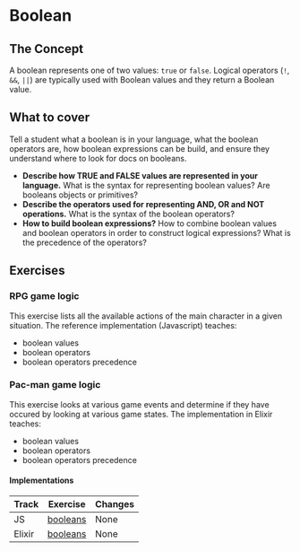 # Boolean

## The Concept

A boolean represents one of two values: `true` or `false`. Logical operators (`!`, `&&`, `||`) are typically used with Boolean values and they return a Boolean value.

## What to cover

Tell a student what a boolean is in your language, what the boolean operators are, how boolean expressions can be build, and ensure they understand where to look for docs on booleans.

- **Describe how TRUE and FALSE values are represented in your language.** What is the syntax for representing boolean values? Are booleans objects or primitives?
- **Describe the operators used for representing AND, OR and NOT operations.** What is the syntax of the boolean operators?
- **How to build boolean expressions?** How to combine boolean values and boolean operators in order to construct logical expressions? What is the precedence of the operators?

## Exercises

### RPG game logic

This exercise lists all the available actions of the main character in a given situation. The reference implementation (Javascript) teaches:

- boolean values
- boolean operators
- boolean operators precedence

### Pac-man game logic

This exercise looks at various game events and determine if they have occured by looking at various game states.  The implementation in Elixir teaches:

- boolean values
- boolean operators
- boolean operators precedence

#### Implementations

| Track | Exercise                              | Changes |
| ----- | ------------------------------------- | ------- |
| JS    | [booleans][implementation-javascript] | None    |
| Elixir | [booleans][implementation-elixir] | None    |

[implementation-javascript]: ../../languages/javascript/exercises/concept/booleans/.docs/introduction.md
[implementation-elixir]: ../../languages/elixir/exercises/concept/booleans/.docs/introduction.md
